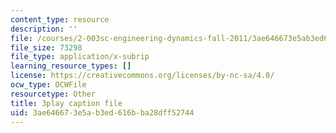 ```yaml
---
content_type: resource
description: ''
file: /courses/2-003sc-engineering-dynamics-fall-2011/3ae646673e5ab3ed616bba28dff52744_YZ9y4zcfCPs.srt
file_size: 73298
file_type: application/x-subrip
learning_resource_types: []
license: https://creativecommons.org/licenses/by-nc-sa/4.0/
ocw_type: OCWFile
resourcetype: Other
title: 3play caption file
uid: 3ae64667-3e5a-b3ed-616b-ba28dff52744
---
```

